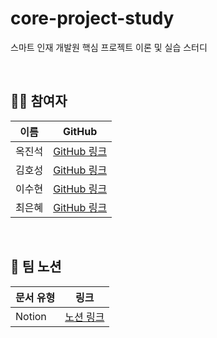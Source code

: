 # core-project-study

스마트 인재 개발원 핵심 프로젝트 이론 및 실습 스터디

<br>

## **🧑‍💻 참여자**

| 이름   | GitHub                                       |
| ------ | -------------------------------------------- |
| 옥진석 | [GitHub 링크](https://github.com/JJOK97)     |
| 김호성 | [GitHub 링크](https://github.com/copy-del)   |
| 이수현 | [GitHub 링크](https://github.com/susu-xxx)   |
| 최은혜 | [GitHub 링크](https://github.com/Eunhye1109) |

<br>

## **📜 팀 노션**

| 문서 유형 | 링크                                                                |
| --------- | ------------------------------------------------------------------- |
| Notion    | [노션 링크](https://www.notion.so/1cf65c9dcc0a80bc833bfc8f4523d804) |

